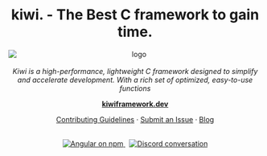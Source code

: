 <h1 align="center">kiwi. - The Best C framework to gain time.</h1>

<p align="center">
  <img src="https://github.com/user-attachments/assets/a2b6186a-28d6-4700-94ab-b7c4712f6dde" alt="logo" style="display: block; margin: auto;">
  <br>
  <em>Kiwi is a high-performance, lightweight C framework designed to simplify and accelerate development. With a rich set of optimized, easy-to-use functions
    </em>
  <br>
</p>

<p align="center">
  <a href="https://kiwiframework.dev/"><strong>kiwiframework.dev</strong></a>
  <br>
</p>

<p align="center">
  <a href="CONTRIBUTING.md">Contributing Guidelines</a>
  ·
  <a href="[https://github.com/intel1337/kiwi/issues]">Submit an Issue</a>
  ·
  <a href="https://blog.angular.dev/">Blog</a>
  <br>
  <br>
</p>

<p align="center">
  <a href="https://www.npmjs.com/@angular/core">
    <img src="https://img.shields.io/npm/v/@angular/core.svg?logo=npm&logoColor=fff&label=NPM+package&color=limegreen" alt="Angular on npm" />
  </a>&nbsp;
  <a href="https://discord.gg/angular">
    <img src="https://img.shields.io/discord/463752820026376202.svg?logo=discord&logoColor=fff&label=Discord&color=7389d8" alt="Discord conversation" />
  </a>
</p>

